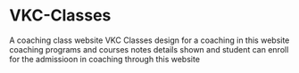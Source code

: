 # VKC-Classes
 A coaching class website VKC Classes design for a coaching in this website coaching programs and courses notes details shown and student can enroll for the admissioon in coaching through this website
